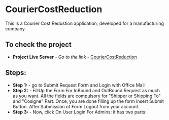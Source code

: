 # CourierCostReduction
This is a Courier Cost Redustion application, developed for a manufacturing company.


## To check the project

* **Project Live Server** - *Go to the link* - [CourierCostReduction](https://arcane-tor-27655.herokuapp.com)

## Steps:
* **Step 1:** - go to Submit Request Form and Login with Office Mail
* **Step 2:** - FillUp the Form For InBound and OutBound Request as much as you want. All the fields are compulsory for "Shipper or Shipping To" and "Cosigne" Part. Once, you are done filling up the form insert Submit Button. After Submission of Form Logout from your account.
* **Step 3:** - Now, click On User Login For Admins: it has two parts:
